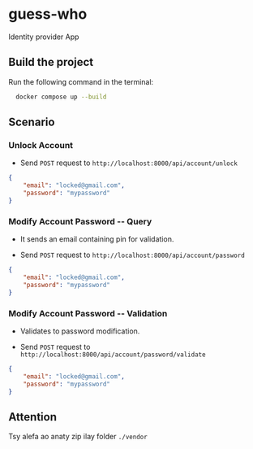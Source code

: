 # guess-who
Identity provider App

## Build the project

Run the following command in the terminal:
```bash
  docker compose up --build
```

## Scenario

### Unlock Account

* Send `POST` request to `http://localhost:8000/api/account/unlock`

```json
{
    "email": "locked@gmail.com",
    "password": "mypassword"
}
```

### Modify Account Password -- Query

* It sends an email containing pin for validation.

* Send `POST` request to `http://localhost:8000/api/account/password`

```json
{
    "email": "locked@gmail.com",
    "password": "mypassword"
}
```

### Modify Account Password -- Validation

* Validates to password modification.

* Send `POST` request to `http://localhost:8000/api/account/password/validate`

```json
{
    "email": "locked@gmail.com",
    "password": "mypassword"
}
```


## Attention

Tsy alefa ao anaty zip ilay folder `./vendor`

